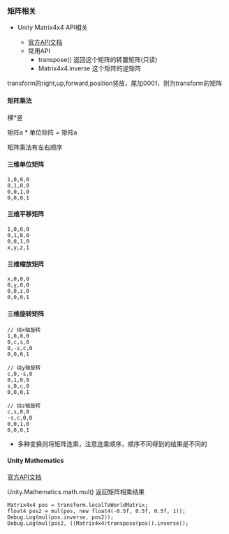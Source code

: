 ### 矩阵相关

- Unity Matrix4x4 API相关

  - [官方API文档](https://docs.unity3d.com/ScriptReference/Matrix4x4.html)
  - 常用API
    - transpose()  返回这个矩阵的转置矩阵(只读)
    - Matrix4x4.inverse 这个矩阵的逆矩阵
  

transform的right,up,forward,position竖放，尾加0001，则为transform的矩阵

#### 矩阵乘法

横*竖

矩阵a * 单位矩阵 = 矩阵a

矩阵乘法有左右顺序

#### 三维单位矩阵

```
1,0,0,0
0,1,0,0
0,0,1,0
0,0,0,1
```

#### 三维平移矩阵

```
1,0,0,0
0,1,0,0
0,0,1,0
x,y,z,1
```

#### 三维缩放矩阵

```
x,0,0,0
0,y,0,0
0,0,z,0
0,0,0,1
```

#### 三维旋转矩阵

```
// 绕x轴旋转
1,0,0,0
0,c,s,0
0,-s,c,0
0,0,0,1

// 绕y轴旋转
c,0,-s,0
0,1,0,0
s,0,c,0
0,0,0,1

// 绕z轴旋转
c,s,0,0
-s,c,0,0
0,0,1,0
0,0,0,1
```

- 多种变换则将矩阵连乘，注意连乘顺序，顺序不同得到的结果是不同的
  

#### Unity Mathematics

[官方API文档](https://docs.unity3d.com/Packages/com.unity.mathematics@1.1/api/Unity.Mathematics.html)

Unity.Mathematics.math.mul() 返回矩阵相乘结果

```
Matrix4x4 pos = transform.localToWorldMatrix;
float4 pos2 = mul(pos, new float4(-0.5f, 0.5f, 0.5f, 1));
Debug.Log(mul(pos.inverse, pos2));
Debug.Log(mul(pos2, ((Matrix4x4)transpose(pos)).inverse));
```

